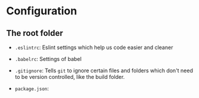 # Configuration


## The root folder

- `.eslintrc`: Eslint settings which help us code easier and cleaner
  
- `.babelrc`: Settings of babel

- `.gitignore`: Tells `git` to ignore certain files and folders which don't need to be version controlled, like the build folder.

- `package.json`: 

## 
